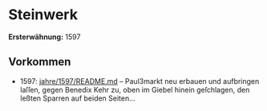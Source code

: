 # Steinwerk

**Ersterwähnung:** 1597

## Vorkommen
- 1597: [jahre/1597/README.md](../jahre/1597/README.md) – Paul3markt neu erbauen und aufbringen laſſen,
gegen Benedix Kehr zu, oben im Giebel hinein geſchlagen,
den leßten Sparren auf beiden Seiten...

